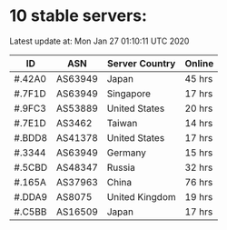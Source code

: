 # 10 stable servers:

Latest update at: Mon Jan 27 01:10:11 UTC 2020

| ID | ASN | Server Country | Online |
| -- | --- | -------------- | ------ |
| #.42A0 | AS63949 | Japan | 45 hrs |
| #.7F1D | AS63949 | Singapore | 17 hrs |
| #.9FC3 | AS53889 | United States | 20 hrs |
| #.7E1D | AS3462 | Taiwan | 14 hrs |
| #.BDD8 | AS41378 | United States | 17 hrs |
| #.3344 | AS63949 | Germany | 15 hrs |
| #.5CBD | AS48347 | Russia | 32 hrs |
| #.165A | AS37963 | China | 76 hrs |
| #.DDA9 | AS8075 | United Kingdom | 19 hrs |
| #.C5BB | AS16509 | Japan | 17 hrs |


